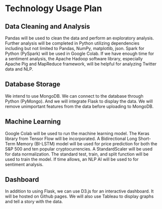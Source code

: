 # Technology Usage Plan

## Data Cleaning and Analysis
Pandas will be used to clean the data and perform an exploratory analysis. Further analysis will be completed in Python utilizing dependencies including but not limited to Pandas, NumPy, matplotlib, json. Spark for Python (PySpark) will be used in Google Colab. If we have enough time for a sentiment analysis, the Apache Hadoop software library, especially Apache Pig and MapReduce framework, will be helpful for analyzing Twitter data and NLP.


## Database Storage
We intend to use MongoDB. We can connect to the database through Python (PyMongo). And we will integrate Flask to display the data. We will remove unimportant features from the data before uploading to MongoDB.


## Machine Learning
Google Colab will be used to run the machine learning model. The Keras library from Tensor Flow will be incorporated. A Bidirectional Long Short-Term Memory (BI-LSTM) model will be used for price prediction for both the S&P 500 and ten popular cryptocurrencies. A StandardScaler will be used for data normalization. The standard test, train, and split function will be used to train the model.
If time allows, an NLP AI will be used to for sentiment analysis.


## Dashboard
In addition to using Flask, we can use D3.js for an interactive dashboard. It will be hosted on Github pages. We will also use Tableau to display graphs and tell a story with the data.